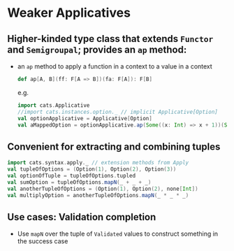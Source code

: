 # Weaker Applicatives

## Higher-kinded type class that extends `Functor` and `Semigroupal`; provides an `ap` method:
 - an `ap` method to apply a function in a context to a value in a context
   ```scala mdoc
   def ap[A, B](ff: F[A => B])(fa: F[A]): F[B]
   ```
   e.g.
   ```scala mdoc
   import cats.Applicative
   //import cats.instances.option._ // implicit Applicative[Option]
   val optionApplicative = Applicative[Option]
   val aMappedOption = optionApplicative.ap(Some((x: Int) => x + 1))(Some(2))
   ```

## Convenient for extracting and combining tuples
```scala mdoc
import cats.syntax.apply._ // extension methods from Apply
val tupleOfOptions = (Option(1), Option(2), Option(3))
val optionOfTuple = tupleOfOptions.tupled
val sumOption = tupleOfOptions.mapN(_ + _ + _)
val anotherTupleOfOptions = (Option(1), Option(2), none[Int])
val multiplyOption = anotherTupleOfOptions.mapN(_ * _ * _)
```

## Use cases: Validation completion
- Use `mapN` over the tuple of `Validated` values to construct something in the success case
